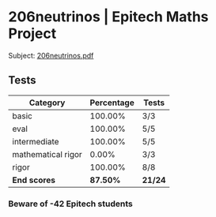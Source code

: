 # 206neutrinos | Epitech Maths Project

Subject: [206neutrinos.pdf](/Subjects/206neutrinos.pdf)

## Tests

| Category | Percentage | Tests |
|----------|------------|-------|
| basic | 100.00% | 3/3 |
| eval | 100.00% | 5/5 |
| intermediate | 100.00% | 5/5 |
| mathematical rigor | 0.00% | 3/3 |
| rigor | 100.00% | 8/8 |
| **End scores** | **87.50%** | **21/24** |

### Beware of -42 Epitech students
